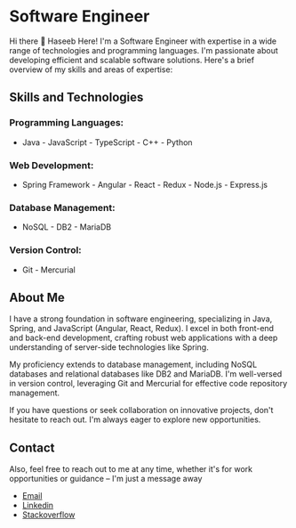 # Software Engineer

Hi there 👋
Haseeb Here! I'm a Software Engineer with expertise in a wide range of technologies and programming languages. I'm passionate about developing efficient and scalable software solutions. Here's a brief overview of my skills and areas of expertise:

## Skills and Technologies

### Programming Languages:
- Java - JavaScript - TypeScript - C++ - Python

### Web Development:
- Spring Framework - Angular - React - Redux - Node.js - Express.js

### Database Management:
- NoSQL - DB2 - MariaDB

### Version Control:
- Git - Mercurial

## About Me

I have a strong foundation in software engineering, specializing in Java, Spring, and JavaScript (Angular, React, Redux). I excel in both front-end and back-end development, crafting robust web applications with a deep understanding of server-side technologies like Spring.

My proficiency extends to database management, including NoSQL databases and relational databases like DB2 and MariaDB. I'm well-versed in version control, leveraging Git and Mercurial for effective code repository management.

If you have questions or seek collaboration on innovative projects, don't hesitate to reach out. I'm always eager to explore new opportunities.

## Contact
Also, feel free to reach out to me at any time, whether it's for work opportunities or guidance – I'm just a message away
- [Email](mailto:haseebasif2626@gmail.com)
- [Linkedin](https://www.linkedin.com/in/haseebasif01)
- [Stackoverflow](https://stackoverflow.com/users/16587443/haseeb-asif)
